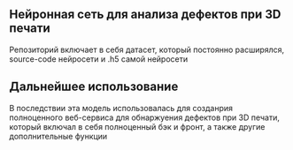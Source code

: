 ## Нейронная сеть для анализа дефектов при 3D печати

Репозиторий включает в себя датасет, который постоянно расширялся, source-code нейросети и .h5 самой нейросети

## Дальнейшее использование

В последствии эта модель использовалась для созданрия полноценного веб-сервиса для обнаржуения дефектов при 3D печати, который включал в себя полноценный бэк и фронт, а также другие дополнительные функции
